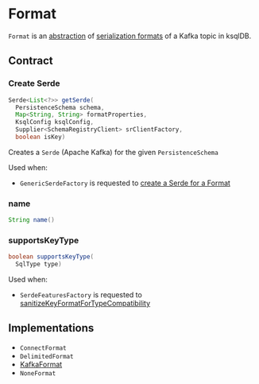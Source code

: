 # Format

`Format` is an [abstraction](#contract) of [serialization formats](#implementations) of a Kafka topic in ksqlDB.

## Contract

### <span id="getSerde"> Create Serde

```java
Serde<List<?>> getSerde(
  PersistenceSchema schema,
  Map<String, String> formatProperties,
  KsqlConfig ksqlConfig,
  Supplier<SchemaRegistryClient> srClientFactory,
  boolean isKey)
```

Creates a `Serde` (Apache Kafka) for the given `PersistenceSchema`

Used when:

* `GenericSerdeFactory` is requested to [create a Serde for a Format](GenericSerdeFactory.md#createFormatSerde)

### <span id="name"> name

```java
String name()
```

### <span id="supportsKeyType"> supportsKeyType

```java
boolean supportsKeyType(
  SqlType type)
```

Used when:

* `SerdeFeaturesFactory` is requested to [sanitizeKeyFormatForTypeCompatibility](SerdeFeaturesFactory.md#sanitizeKeyFormatForTypeCompatibility)

## Implementations

* `ConnectFormat`
* `DelimitedFormat`
* [KafkaFormat](KafkaFormat.md)
* `NoneFormat`
